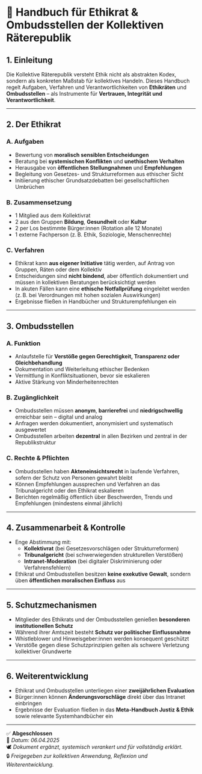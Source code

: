 # 🧭 Handbuch für Ethikrat & Ombudsstellen der Kollektiven Räterepublik

## 1. Einleitung

Die Kollektive Räterepublik versteht Ethik nicht als abstrakten Kodex, sondern als konkreten Maßstab für kollektives Handeln. Dieses Handbuch regelt Aufgaben, Verfahren und Verantwortlichkeiten von **Ethikräten** und **Ombudsstellen** – als Instrumente für **Vertrauen, Integrität und Verantwortlichkeit**.

---

## 2. Der Ethikrat

### A. Aufgaben
- Bewertung von **moralisch sensiblen Entscheidungen**
- Beratung bei **systemischen Konflikten** und **unethischem Verhalten**
- Herausgabe von **öffentlichen Stellungnahmen** und **Empfehlungen**
- Begleitung von Gesetzes- und Strukturreformen aus ethischer Sicht
- Initiierung ethischer Grundsatzdebatten bei gesellschaftlichen Umbrüchen

### B. Zusammensetzung
- 1 Mitglied aus dem Kollektivrat
- 2 aus den Gruppen **Bildung**, **Gesundheit** oder **Kultur**
- 2 per Los bestimmte Bürger:innen (Rotation alle 12 Monate)
- 1 externe Fachperson (z. B. Ethik, Soziologie, Menschenrechte)

### C. Verfahren
- Ethikrat kann **aus eigener Initiative** tätig werden, auf Antrag von Gruppen, Räten oder dem Kollektiv
- Entscheidungen sind **nicht bindend**, aber öffentlich dokumentiert und müssen in kollektiven Beratungen berücksichtigt werden
- In akuten Fällen kann eine **ethische Notfallprüfung** eingeleitet werden (z. B. bei Verordnungen mit hohen sozialen Auswirkungen)
- Ergebnisse fließen in Handbücher und Strukturempfehlungen ein

---

## 3. Ombudsstellen

### A. Funktion
- Anlaufstelle für **Verstöße gegen Gerechtigkeit, Transparenz oder Gleichbehandlung**
- Dokumentation und Weiterleitung ethischer Bedenken
- Vermittlung in Konfliktsituationen, bevor sie eskalieren
- Aktive Stärkung von Minderheitenrechten

### B. Zugänglichkeit
- Ombudsstellen müssen **anonym**, **barrierefrei** und **niedrigschwellig** erreichbar sein – digital und analog
- Anfragen werden dokumentiert, anonymisiert und systematisch ausgewertet
- Ombudsstellen arbeiten **dezentral** in allen Bezirken und zentral in der Republikstruktur

### C. Rechte & Pflichten
- Ombudsstellen haben **Akteneinsichtsrecht** in laufende Verfahren, sofern der Schutz von Personen gewahrt bleibt
- Können Empfehlungen aussprechen und Verfahren an das Tribunalgericht oder den Ethikrat eskalieren
- Berichten regelmäßig öffentlich über Beschwerden, Trends und Empfehlungen (mindestens einmal jährlich)

---

## 4. Zusammenarbeit & Kontrolle

- Enge Abstimmung mit:
  - **Kollektivrat** (bei Gesetzesvorschlägen oder Strukturreformen)
  - **Tribunalgericht** (bei schwerwiegenden strukturellen Verstößen)
  - **Intranet-Moderation** (bei digitaler Diskriminierung oder Verfahrensfehlern)
- Ethikrat und Ombudsstellen besitzen **keine exekutive Gewalt**, sondern üben **öffentlichen moralischen Einfluss** aus

---

## 5. Schutzmechanismen

- Mitglieder des Ethikrats und der Ombudsstellen genießen **besonderen institutionellen Schutz**
- Während ihrer Amtszeit besteht **Schutz vor politischer Einflussnahme**
- Whistleblower und Hinweisgeber:innen werden konsequent geschützt
- Verstöße gegen diese Schutzprinzipien gelten als schwere Verletzung kollektiver Grundwerte

---

## 6. Weiterentwicklung

- Ethikrat und Ombudsstellen unterliegen einer **zweijährlichen Evaluation**
- Bürger:innen können **Änderungsvorschläge** direkt über das Intranet einbringen
- Ergebnisse der Evaluation fließen in das **Meta-Handbuch Justiz & Ethik** sowie relevante Systemhandbücher ein

---

✅ **Abgeschlossen**  
📅 *Datum: 06.04.2025*  
🕊️ *Dokument ergänzt, systemisch verankert und für vollständig erklärt.*  
🔒 *Freigegeben zur kollektiven Anwendung, Reflexion und Weiterentwicklung.*
